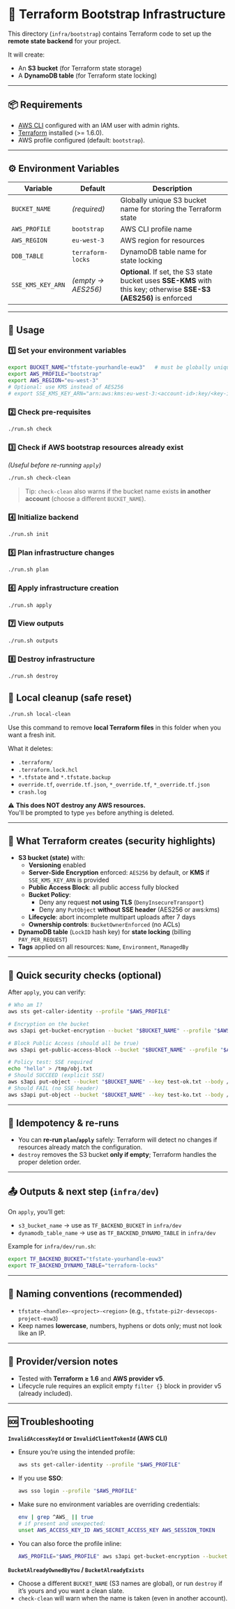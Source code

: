 # 🚀 Terraform Bootstrap Infrastructure

This directory (`infra/bootstrap`) contains Terraform code to set up the **remote state backend** for your project.

It will create:
- An **S3 bucket** (for Terraform state storage)
- A **DynamoDB table** (for Terraform state locking)

---

## 📦 Requirements
- [AWS CLI](https://docs.aws.amazon.com/cli/latest/userguide/getting-started-install.html) configured with an IAM user with admin rights.
- [Terraform](https://developer.hashicorp.com/terraform/downloads) installed (>= 1.6.0).
- AWS profile configured (default: `bootstrap`).

---

## ⚙️ Environment Variables

| Variable            | Default            | Description |
|--------------------|--------------------|-------------|
| `BUCKET_NAME`      | *(required)*       | Globally unique S3 bucket name for storing the Terraform state |
| `AWS_PROFILE`      | `bootstrap`        | AWS CLI profile name |
| `AWS_REGION`       | `eu-west-3`        | AWS region for resources |
| `DDB_TABLE`        | `terraform-locks`  | DynamoDB table name for state locking |
| `SSE_KMS_KEY_ARN`  | *(empty → AES256)* | **Optional**. If set, the S3 state bucket uses **SSE-KMS** with this key; otherwise **SSE-S3 (AES256)** is enforced |

---

## 📜 Usage

### 1️⃣ Set your environment variables
```bash
export BUCKET_NAME="tfstate-yourhandle-euw3"   # must be globally unique
export AWS_PROFILE="bootstrap"
export AWS_REGION="eu-west-3"
# Optional: use KMS instead of AES256
# export SSE_KMS_KEY_ARN="arn:aws:kms:eu-west-3:<account-id>:key/<key-id>"
```

### 2️⃣ Check pre-requisites
```bash
./run.sh check
```

### 3️⃣ Check if AWS bootstrap resources already exist
*(Useful before re-running `apply`)*
```bash
./run.sh check-clean
```
> Tip: `check-clean` also warns if the bucket name exists **in another account** (choose a different `BUCKET_NAME`).

### 4️⃣ Initialize backend
```bash
./run.sh init
```

### 5️⃣ Plan infrastructure changes
```bash
./run.sh plan
```

### 6️⃣ Apply infrastructure creation
```bash
./run.sh apply
```

### 7️⃣ View outputs
```bash
./run.sh outputs
```

### 8️⃣ Destroy infrastructure
```bash
./run.sh destroy
```

## 🧹 Local cleanup (safe reset)
```bash
./run.sh local-clean
```

Use this command to remove **local Terraform files** in this folder when you want a fresh init.

What it deletes:
- `.terraform/`
- `.terraform.lock.hcl`
- `*.tfstate` and `*.tfstate.backup`
- `override.tf`, `override.tf.json`, `*_override.tf`, `*_override.tf.json`
- `crash.log`

⚠️ **This does NOT destroy any AWS resources.**  
You'll be prompted to type `yes` before anything is deleted.

---

## 🔐 What Terraform creates (security highlights)
- **S3 bucket (state)** with:
  - **Versioning** enabled
  - **Server-Side Encryption** enforced: `AES256` by default, or **KMS** if `SSE_KMS_KEY_ARN` is provided
  - **Public Access Block**: all public access fully blocked
  - **Bucket Policy**:
    - Deny any request **not using TLS** (`DenyInsecureTransport`)
    - Deny any `PutObject` **without SSE header** (AES256 or aws:kms)
  - **Lifecycle**: abort incomplete multipart uploads after 7 days
  - **Ownership controls**: `BucketOwnerEnforced` (no ACLs)
- **DynamoDB table** (`LockID` hash key) for **state locking** (billing `PAY_PER_REQUEST`)
- **Tags** applied on all resources: `Name`, `Environment`, `ManagedBy`

---

## 🧪 Quick security checks (optional)
After `apply`, you can verify:

```bash
# Who am I?
aws sts get-caller-identity --profile "$AWS_PROFILE"

# Encryption on the bucket
aws s3api get-bucket-encryption --bucket "$BUCKET_NAME" --profile "$AWS_PROFILE"

# Block Public Access (should all be true)
aws s3api get-public-access-block --bucket "$BUCKET_NAME" --profile "$AWS_PROFILE"

# Policy test: SSE required
echo "hello" > /tmp/obj.txt
# Should SUCCEED (explicit SSE)
aws s3api put-object --bucket "$BUCKET_NAME" --key test-ok.txt --body /tmp/obj.txt   --server-side-encryption AES256 --profile "$AWS_PROFILE"
# Should FAIL (no SSE header)
aws s3api put-object --bucket "$BUCKET_NAME" --key test-ko.txt --body /tmp/obj.txt   --profile "$AWS_PROFILE" || echo "✅ denied as expected (missing SSE)"
```

---

## 🔄 Idempotency & re-runs
- You can **re-run `plan`/`apply`** safely: Terraform will detect no changes if resources already match the configuration.
- `destroy` removes the S3 bucket **only if empty**; Terraform handles the proper deletion order.

---

## 📤 Outputs & next step (`infra/dev`)
On `apply`, you’ll get:
- `s3_bucket_name` → use as `TF_BACKEND_BUCKET` in `infra/dev`
- `dynamodb_table_name` → use as `TF_BACKEND_DYNAMO_TABLE` in `infra/dev`

Example for `infra/dev/run.sh`:
```bash
export TF_BACKEND_BUCKET="tfstate-yourhandle-euw3"
export TF_BACKEND_DYNAMO_TABLE="terraform-locks"
```

---

## 🧭 Naming conventions (recommended)
- `tfstate-<handle>-<project>-<region>` (e.g., `tfstate-pi2r-devsecops-project-euw3`)
- Keep names **lowercase**, numbers, hyphens or dots only; must not look like an IP.

---

## 🧩 Provider/version notes
- Tested with **Terraform ≥ 1.6** and **AWS provider v5**.
- Lifecycle rule requires an explicit empty `filter {}` block in provider v5 (already included).

---

## 🆘 Troubleshooting

**`InvalidAccessKeyId` or `InvalidClientTokenId` (AWS CLI)**
- Ensure you’re using the intended profile:
  ```bash
  aws sts get-caller-identity --profile "$AWS_PROFILE"
  ```
- If you use **SSO**:
  ```bash
  aws sso login --profile "$AWS_PROFILE"
  ```
- Make sure no environment variables are overriding credentials:
  ```bash
  env | grep ^AWS_ || true
  # if present and unexpected:
  unset AWS_ACCESS_KEY_ID AWS_SECRET_ACCESS_KEY AWS_SESSION_TOKEN
  ```
- You can also force the profile inline:
  ```bash
  AWS_PROFILE="$AWS_PROFILE" aws s3api get-bucket-encryption --bucket "$BUCKET_NAME"
  ```

**`BucketAlreadyOwnedByYou` / `BucketAlreadyExists`**
- Choose a different `BUCKET_NAME` (S3 names are global), or run `destroy` if it’s yours and you want a clean slate.
- `check-clean` will warn when the name is taken (even in another account).
